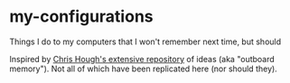# my-configurations
Things I do to my computers that I won't remember next time, but should

Inspired by [Chris Hough's extensive repository](https://github.com/chrishough/my-configurations/) of ideas (aka "outboard memory"). Not all of which have been replicated here (nor should they).
